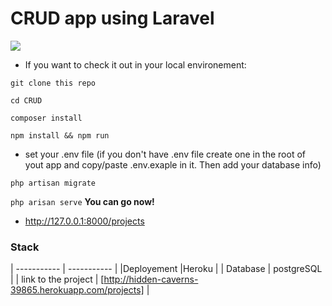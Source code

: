 # CRUD app using Laravel

<img src="https://itsolutionstuff.com/upload/laravel-8-inertia-crud-app.gif">


- If you want to check it out in your local environement:

``git clone this repo
``

``cd CRUD
``

``composer install 
``

``npm install && npm run
``
- set your .env file (if you don't have .env file create one in the root of yout app and copy/paste .env.exaple in it. Then add your database info)

`` php artisan migrate
``

`` php arisan serve
``
**You can go now!**

-  http://127.0.0.1:8000/projects

### Stack

| ----------- | ----------- |
|Deployement     |Heroku      |
| Database   | postgreSQL     |
| link to the project  | [http://hidden-caverns-39865.herokuapp.com/projects]       |



